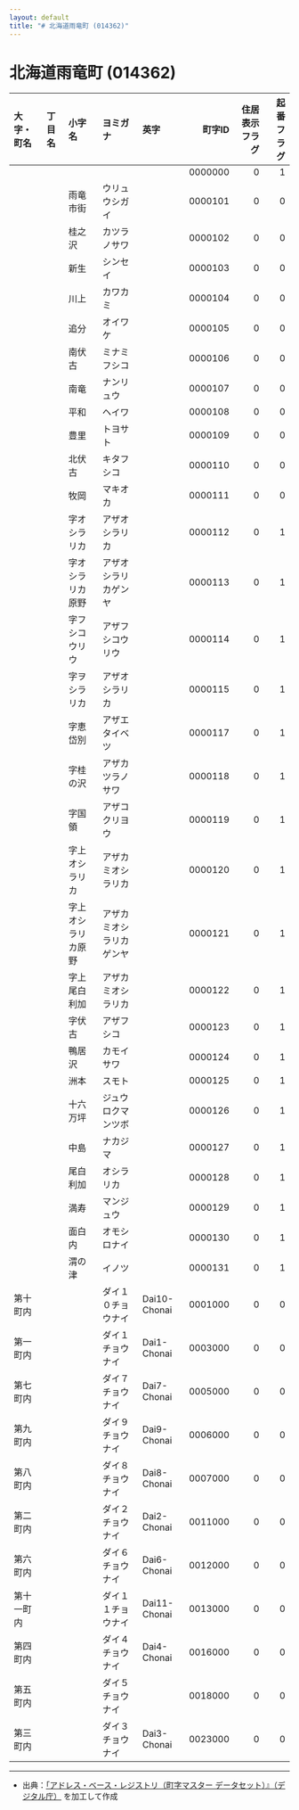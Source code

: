 ```yaml
---
layout: default
title: "# 北海道雨竜町 (014362)"
---
```


# 北海道雨竜町 (014362)

| 大字・町名 | 丁目名 | 小字名 | ヨミガナ | 英字 | 町字ID | 住居表示フラグ | 起番フラグ |
|:--------|:------|:------|:-----------------|:---------------------|--------:|----------:|--------:|
|  |  |  |  |  | 0000000 | 0 | 1 |
|  |  | 雨竜市街 | ウリュウシガイ |  | 0000101 | 0 | 0 |
|  |  | 桂之沢 | カツラノサワ |  | 0000102 | 0 | 0 |
|  |  | 新生 | シンセイ |  | 0000103 | 0 | 0 |
|  |  | 川上 | カワカミ |  | 0000104 | 0 | 0 |
|  |  | 追分 | オイワケ |  | 0000105 | 0 | 0 |
|  |  | 南伏古 | ミナミフシコ |  | 0000106 | 0 | 0 |
|  |  | 南竜 | ナンリュウ |  | 0000107 | 0 | 0 |
|  |  | 平和 | ヘイワ |  | 0000108 | 0 | 0 |
|  |  | 豊里 | トヨサト |  | 0000109 | 0 | 0 |
|  |  | 北伏古 | キタフシコ |  | 0000110 | 0 | 0 |
|  |  | 牧岡 | マキオカ |  | 0000111 | 0 | 0 |
|  |  | 字オシラリカ | アザオシラリカ |  | 0000112 | 0 | 1 |
|  |  | 字オシラリカ原野 | アザオシラリカゲンヤ |  | 0000113 | 0 | 1 |
|  |  | 字フシコウリウ | アザフシコウリウ |  | 0000114 | 0 | 1 |
|  |  | 字ヲシラリカ | アザオシラリカ |  | 0000115 | 0 | 1 |
|  |  | 字恵岱別 | アザエタイベツ |  | 0000117 | 0 | 1 |
|  |  | 字桂の沢 | アザカツラノサワ |  | 0000118 | 0 | 1 |
|  |  | 字国領 | アザコクリヨウ |  | 0000119 | 0 | 1 |
|  |  | 字上オシラリカ | アザカミオシラリカ |  | 0000120 | 0 | 1 |
|  |  | 字上オシラリカ原野 | アザカミオシラリカゲンヤ |  | 0000121 | 0 | 1 |
|  |  | 字上尾白利加 | アザカミオシラリカ |  | 0000122 | 0 | 1 |
|  |  | 字伏古 | アザフシコ |  | 0000123 | 0 | 1 |
|  |  | 鴨居沢 | カモイサワ |  | 0000124 | 0 | 1 |
|  |  | 洲本 | スモト |  | 0000125 | 0 | 1 |
|  |  | 十六万坪 | ジュウロクマンツボ |  | 0000126 | 0 | 1 |
|  |  | 中島 | ナカジマ |  | 0000127 | 0 | 1 |
|  |  | 尾白利加 | オシラリカ |  | 0000128 | 0 | 1 |
|  |  | 満寿 | マンジュウ |  | 0000129 | 0 | 1 |
|  |  | 面白内 | オモシロナイ |  | 0000130 | 0 | 1 |
|  |  | 渭の津 | イノツ |  | 0000131 | 0 | 1 |
| 第十町内 |  |  | ダイ１０チョウナイ | Dai10-Chonai | 0001000 | 0 | 0 |
| 第一町内 |  |  | ダイ１チョウナイ | Dai1-Chonai | 0003000 | 0 | 0 |
| 第七町内 |  |  | ダイ７チョウナイ | Dai7-Chonai | 0005000 | 0 | 0 |
| 第九町内 |  |  | ダイ９チョウナイ | Dai9-Chonai | 0006000 | 0 | 0 |
| 第八町内 |  |  | ダイ８チョウナイ | Dai8-Chonai | 0007000 | 0 | 0 |
| 第二町内 |  |  | ダイ２チョウナイ | Dai2-Chonai | 0011000 | 0 | 0 |
| 第六町内 |  |  | ダイ６チョウナイ | Dai6-Chonai | 0012000 | 0 | 0 |
| 第十一町内 |  |  | ダイ１１チョウナイ | Dai11-Chonai | 0013000 | 0 | 0 |
| 第四町内 |  |  | ダイ４チョウナイ | Dai4-Chonai | 0016000 | 0 | 0 |
| 第五町内 |  |  | ダイ５チョウナイ |  | 0018000 | 0 | 0 |
| 第三町内 |  |  | ダイ３チョウナイ | Dai3-Chonai | 0023000 | 0 | 0 |

---

- 出典：[「アドレス・ベース・レジストリ（町字マスター データセット）』（デジタル庁）](https://www.digital.go.jp/policies/base_registry_address/) を加工して作成